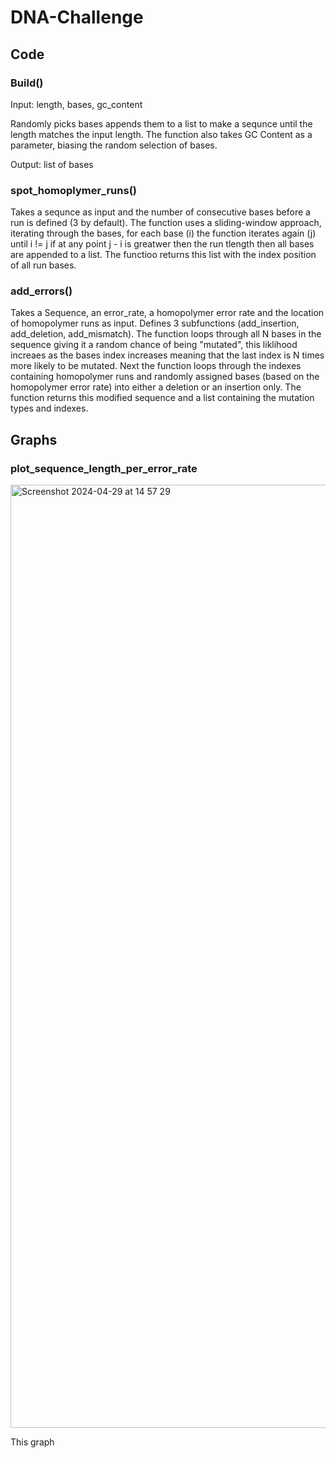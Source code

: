 # DNA-Challenge

## Code

### Build()

Input: length, bases, gc_content

Randomly picks bases appends them to a list to make a sequnce until the length matches the input length. The function also takes GC Content as a parameter, biasing the random selection of bases.

Output: list of bases

### spot_homoplymer_runs()

Takes a sequnce as input and the number of consecutive bases before a run is defined (3 by default). The function uses a sliding-window approach, iterating through the bases, for each base (i) the function iterates again (j) until i != j if at any point j - i is greatwer then the run tlength then all bases are appended to a list. The functioo returns this list with the index position of all run bases.

### add_errors()

Takes a Sequence, an error_rate, a homopolymer error rate and the location of homopolymer runs as input. Defines 3 subfunctions (add_insertion, add_deletion, add_mismatch). The function loops through all N bases in the sequence giving it a random chance of being "mutated", this  liklihood increaes as the bases index increases meaning that the last index is N times more likely to be mutated. Next the function loops through the indexes containing homopolymer runs and randomly assigned bases (based on the homopolymer error rate) into either a deletion or an insertion only. The function returns this modified sequence and a list containing the mutation types and indexes.

## Graphs

### plot_sequence_length_per_error_rate



<img width="1509" alt="Screenshot 2024-04-29 at 14 57 29" src="https://github.com/Luc656/DNA-Challenge/assets/94873030/883e2562-f276-4f64-83f4-7a63fb44cbbf">

This graph
